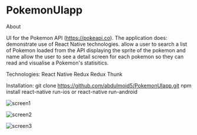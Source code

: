 # PokemonUIapp

About

UI for the Pokemon API (https://pokeapi.co).
The application does:
demonstrate use of React Native technologies.
allow a user to search a list of Pokemon loaded from the API displaying the
sprite of the pokemon and name
allow the user to see a detail screen for each pokemon so they can read
and visualise a Pokemon's statisitics.

Technologies:
React Native 
Redux 
Redux Thunk

Installation:
git clone https://github.com/abdulmoid5/PokemonUIapp.git
npm install 
react-native run-ios or react-native run-android





![screen1](https://user-images.githubusercontent.com/20387424/99924669-18590000-2d33-11eb-896f-2908e345d7a7.png)

![screen2 ](https://user-images.githubusercontent.com/20387424/99924683-2575ef00-2d33-11eb-9df9-365465129dcc.png)

![screen3](https://user-images.githubusercontent.com/20387424/99924702-345ca180-2d33-11eb-9245-b44810a60612.png)
